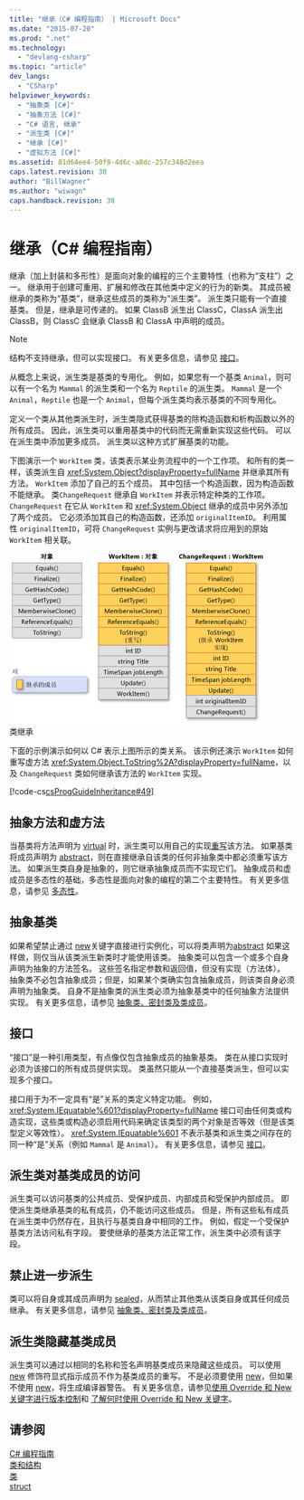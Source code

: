 ```yaml
---
title: "继承（C# 编程指南） | Microsoft Docs"
ms.date: "2015-07-20"
ms.prod: ".net"
ms.technology: 
  - "devlang-csharp"
ms.topic: "article"
dev_langs: 
  - "CSharp"
helpviewer_keywords: 
  - "抽象类 [C#]"
  - "抽象方法 [C#]"
  - "C# 语言, 继承"
  - "派生类 [C#]"
  - "继承 [C#]"
  - "虚拟方法 [C#]"
ms.assetid: 81d64ee4-50f9-4d6c-a8dc-257c348d2eea
caps.latest.revision: 38
author: "BillWagner"
ms.author: "wiwagn"
caps.handback.revision: 38
---
```

# 继承（C# 编程指南）
继承（加上封装和多形性）是面向对象的编程的三个主要特性（也称为“支柱”）之一。  继承用于创建可重用、扩展和修改在其他类中定义的行为的新类。  其成员被继承的类称为“基类”，继承这些成员的类称为“派生类”。  派生类只能有一个直接基类。  但是，继承是可传递的。  如果 ClassB 派生出 ClassC，ClassA 派生出 ClassB，则 ClassC 会继承 ClassB 和 ClassA 中声明的成员。  
  
> [!NOTE]
>  结构不支持继承，但可以实现接口。  有关更多信息，请参见 [接口](../../../csharp/programming-guide/interfaces/index.md)。  
  
 从概念上来说，派生类是基类的专用化。  例如，如果您有一个基类 `Animal`，则可以有一个名为 `Mammal` 的派生类和一个名为 `Reptile` 的派生类。  `Mammal` 是一个 `Animal`，`Reptile` 也是一个 `Animal`，但每个派生类均表示基类的不同专用化。  
  
 定义一个类从其他类派生时，派生类隐式获得基类的除构造函数和析构函数以外的所有成员。  因此，派生类可以重用基类中的代码而无需重新实现这些代码。  可以在派生类中添加更多成员。  派生类以这种方式扩展基类的功能。  
  
 下图演示一个 `WorkItem` 类，该类表示某业务流程中的一个工作项。  和所有的类一样，该类派生自 <xref:System.Object?displayProperty=fullName> 并继承其所有方法。  `WorkItem` 添加了自己的五个成员。  其中包括一个构造函数，因为构造函数不能继承。  类`ChangeRequest` 继承自 `WorkItem` 并表示特定种类的工作项。  `ChangeRequest` 在它从 `WorkItem` 和 <xref:System.Object> 继承的成员中另外添加了两个成员。  它必须添加其自己的构造函数，还添加 `originalItemID`。  利用属性 `originalItemID`，可将 `ChangeRequest` 实例与更改请求将应用到的原始 `WorkItem` 相关联。  
  
 ![类继承](../../../csharp/programming-guide/classes-and-structs/media/class-inheritance.png "Class\_Inheritance")  
类继承  
  
 下面的示例演示如何以 C\# 表示上图所示的类关系。  该示例还演示 `WorkItem` 如何重写虚方法 <xref:System.Object.ToString%2A?displayProperty=fullName>，以及 `ChangeRequest` 类如何继承该方法的 `WorkItem` 实现。  
  
 [!code-cs[csProgGuideInheritance#49](../../../csharp/programming-guide/classes-and-structs/codesnippet/csharp/inheritance_1.cs)]  
  
## 抽象方法和虚方法  
 当基类将方法声明为 [virtual](../../../csharp/language-reference/keywords/virtual.md) 时，派生类可以用自己的实现[重写](../../../csharp/language-reference/keywords/override.md)该方法。  如果基类将成员声明为 [abstract](../../../csharp/language-reference/keywords/abstract.md)，则在直接继承自该类的任何非抽象类中都必须重写该方法。  如果派生类自身是抽象的，则它继承抽象成员而不实现它们。  抽象成员和虚成员是多态性的基础，多态性是面向对象的编程的第二个主要特性。  有关更多信息，请参见 [多态性](../../../csharp/programming-guide/classes-and-structs/polymorphism.md)。  
  
## 抽象基类  
 如果希望禁止通过 [new](../../../csharp/language-reference/keywords/new.md)关键字直接进行实例化，可以将类声明为[abstract](../../../csharp/language-reference/keywords/abstract.md) 如果这样做，则仅当从该类派生新类时才能使用该类。  抽象类可以包含一个或多个自身声明为抽象的方法签名。  这些签名指定参数和返回值，但没有实现（方法体）。  抽象类不必包含抽象成员；但是，如果某个类确实包含抽象成员，则该类自身必须声明为抽象类。  自身不是抽象类的派生类必须为抽象基类中的任何抽象方法提供实现。  有关更多信息，请参见 [抽象类、密封类及类成员](../../../csharp/programming-guide/classes-and-structs/abstract-and-sealed-classes-and-class-members.md)。  
  
## 接口  
 “接口”是一种引用类型，有点像仅包含抽象成员的抽象基类。  类在从接口实现时必须为该接口的所有成员提供实现。  类虽然只能从一个直接基类派生，但可以实现多个接口。  
  
 接口用于为不一定具有“是”关系的类定义特定功能。  例如，<xref:System.IEquatable%601?displayProperty=fullName> 接口可由任何类或构造实现，这些类或构造必须启用代码来确定该类型的两个对象是否等效（但是该类型定义等效性）。  <xref:System.IEquatable%601> 不表示基类和派生类之间存在的同一种“是”关系（例如 `Mammal` 是 `Animal`）。  有关更多信息，请参见 [接口](../../../csharp/programming-guide/interfaces/index.md)。  
  
## 派生类对基类成员的访问  
 派生类可以访问基类的公共成员、受保护成员、内部成员和受保护内部成员。  即使派生类继承基类的私有成员，仍不能访问这些成员。  但是，所有这些私有成员在派生类中仍然存在，且执行与基类自身中相同的工作。  例如，假定一个受保护基类方法访问私有字段。  要使继承的基类方法正常工作，派生类中必须有该字段。  
  
## 禁止进一步派生  
 类可以将自身或其成员声明为 [sealed](../../../csharp/language-reference/keywords/sealed.md)，从而禁止其他类从该类自身或其任何成员继承。  有关更多信息，请参见 [抽象类、密封类及类成员](../../../csharp/programming-guide/classes-and-structs/abstract-and-sealed-classes-and-class-members.md)。  
  
## 派生类隐藏基类成员  
 派生类可以通过以相同的名称和签名声明基类成员来隐藏这些成员。  可以使用 [new](../../../csharp/language-reference/keywords/new.md) 修饰符显式指示成员不作为基类成员的重写。  不是必须要使用 [new](../../../csharp/language-reference/keywords/new.md)，但如果不使用 [new](../../../csharp/language-reference/keywords/new.md)，将生成编译器警告。  有关更多信息，请参见[使用 Override 和 New 关键字进行版本控制](../../../csharp/programming-guide/classes-and-structs/versioning-with-the-override-and-new-keywords.md)和 [了解何时使用 Override 和 New 关键字](../../../csharp/programming-guide/classes-and-structs/knowing-when-to-use-override-and-new-keywords.md)。  
  
## 请参阅  
 [C\# 编程指南](../../../csharp/programming-guide/index.md)   
 [类和结构](../../../csharp/programming-guide/classes-and-structs/index.md)   
 [类](../../../csharp/language-reference/keywords/class.md)   
 [struct](../../../csharp/language-reference/keywords/struct.md)